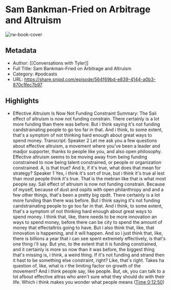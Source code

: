 # Sam Bankman-Fried on Arbitrage and Altruism

![rw-book-cover](https://images.weserv.nl/?url=https%3A%2F%2Fssl-static.libsyn.com%2Fp%2Fassets%2F7%2F1%2F7%2Fb%2F717bd07f94e956cea04421dee9605cbd%2FCWT_-_Podcast_Art_-_3000x3000.jpg&w=100&h=100)

## Metadata
- Author: [[Conversations with Tyler]]
- Full Title: Sam Bankman-Fried on Arbitrage and Altruism
- Category: #podcasts
- URL: https://share.snipd.com/episode/564f69bd-e839-4144-a0b3-870c1fec7b97

## Highlights
- Effective Altruism Is Now Not Funding Constraint
  Summary:
  The Sali effect of altruism is now not funding constrain. There certainly is a lot more funding than there was before. But i think saying it's not funding candstrainating people to go too far in that. And i think, to some extent, that's a symptom of not thinking hard enough about great ways to spend money.
  Transcript:
  Speaker 2
  Let me ask you a few questions about effective altruism, a movement where you've been a leader and madjor supporter, thanks to people like you, and also open philosophy. Effective altruism seems to be moving away from being funding constrained to now being talent constrained, or people or organization constrained. A, is that true? And b, if it's true, what does that mean for strategy?
  Speaker 1
  Yes, i think it's sort of true, but i think it's true al lest than most people think it's true. That is the mebran like that is what most people say. Sali effect of altruism is now not funding constrain. Because of myself, because of dust and ospits with open philanthropy and and a few other things, that's been a pretty big opdit. There certainly is a lot more funding than there was before. But i think saying it's not funding candstrainating people to go too far in that. And i think, to some extent, that's a symptom of not thinking hard enough about great ways to spend money. I think that, like, there needs to be more innovation an ways to spend money, before there can be city to spend the amount of money that effectaltriis going to have. But i also think that, like, that innovation is happening, and it will happen. And so i just think that, like, there is billions a year that i can see spent extremely effectively, is that's one thing i'll say. But yno, to the extent that it is funding constrained, and it certainly is more so now than it was before, the biggest thing that's missing is, i think, a weird thing. If it's not funding and strand then it hast to be something else constraint, right? Like, that's right. Takes ha question of, like, what is r the limiting factor on growth of the movement? And i think people say, like people. But, ok, you can talk to a lot afbout effective altras who aren't sure what they should do with their life. Which i think makes you wonder what people means ([Time 0:12:50](https://share.snipd.com/snip/272dcf03-97a5-4f53-b0a5-29fa4a65235b))
